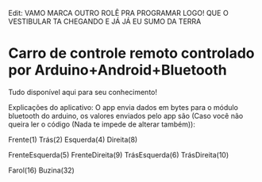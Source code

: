  Edit: VAMO MARCA OUTRO ROLÊ PRA PROGRAMAR LOGO! QUE O VESTIBULAR TA CHEGANDO E JÁ JÁ EU SUMO DA TERRA
  # Carro de controle remoto controlado por Arduino+Android+Bluetooth

  Tudo disponível aqui para seu conhecimento!
 
 Explicações do aplicativo:
 O app envia dados em bytes para o módulo bluetooth do arduino, os valores enviados pelo app são (Caso você não queira ler o código (Nada te impede de alterar também)):
 
  Frente(1)
  Trás(2)
  Esquerda(4)
  Direita(8)
  
  FrenteEsquerda(5)
  FrenteDireita(9)
  TrásEsquerda(6)
  TrásDireita(10)

  Farol(16)
  Buzina(32)
